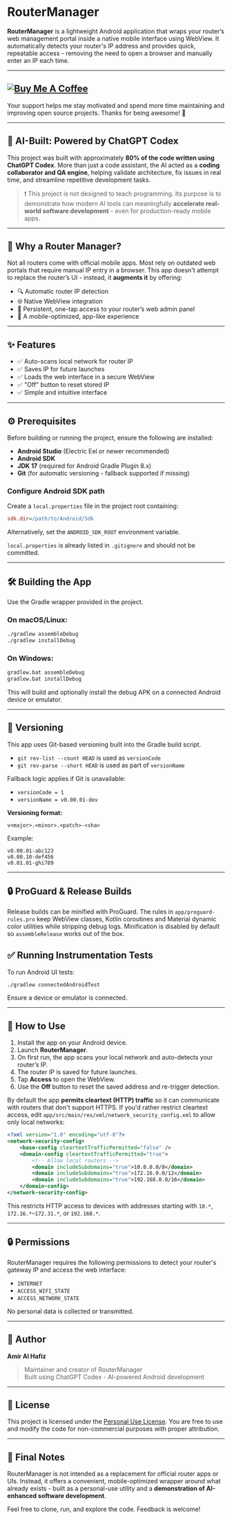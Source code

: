 # RouterManager

**RouterManager** is a lightweight Android application that wraps your router’s web management portal inside a native mobile interface using WebView. It automatically detects your router's IP address and provides quick, repeatable access - removing the need to open a browser and manually enter an IP each time.

---

## [![Buy Me A Coffee](https://img.shields.io/badge/☕-Buy%20me%20a%20coffee-ffdd00?style=for-the-badge&logo=buymeacoffee&logoColor=black)](https://github.com/sponsors/amiralhafiz)

Your support helps me stay motivated and spend more time maintaining and improving open source projects. Thanks for being awesome! 💖

---

## 🧠 AI-Built: Powered by ChatGPT Codex

This project was built with approximately **80% of the code written using ChatGPT Codex**. More than just a code assistant, the AI acted as a **coding collaborator and QA engine**, helping validate architecture, fix issues in real time, and streamline repetitive development tasks.

> ❗ This project is not designed to teach programming. Its purpose is to demonstrate how modern AI tools can meaningfully **accelerate real-world software development** - even for production-ready mobile apps.

---

## 🔧 Why a Router Manager?

Not all routers come with official mobile apps. Most rely on outdated web portals that require manual IP entry in a browser. This app doesn't attempt to replace the router’s UI - instead, it **augments it** by offering:

- 🔍 Automatic router IP detection
- 🌐 Native WebView integration
- 🔁 Persistent, one-tap access to your router’s web admin panel
- 📱 A mobile-optimized, app-like experience

---

## ✨ Features

- ✅ Auto-scans local network for router IP
- ✅ Saves IP for future launches
- ✅ Loads the web interface in a secure WebView
- ✅ "Off" button to reset stored IP
- ✅ Simple and intuitive interface

---

## ⚙️ Prerequisites

Before building or running the project, ensure the following are installed:

- **Android Studio** (Electric Eel or newer recommended)
- **Android SDK**
- **JDK 17** (required for Android Gradle Plugin 8.x)
- **Git** (for automatic versioning - fallback supported if missing)

### Configure Android SDK path

Create a `local.properties` file in the project root containing:

```ini
sdk.dir=/path/to/Android/Sdk
```

Alternatively, set the `ANDROID_SDK_ROOT` environment variable.

`local.properties` is already listed in `.gitignore` and should not be committed.

---

## 🛠️ Building the App

Use the Gradle wrapper provided in the project.

### On macOS/Linux:

```bash
./gradlew assembleDebug
./gradlew installDebug
```

### On Windows:

```cmd
gradlew.bat assembleDebug
gradlew.bat installDebug
```

This will build and optionally install the debug APK on a connected Android device or emulator.

---

## 🚦 Versioning

This app uses Git-based versioning built into the Gradle build script.

- `git rev-list --count HEAD` is used as `versionCode`
- `git rev-parse --short HEAD` is used as part of `versionName`

Fallback logic applies if Git is unavailable:

- `versionCode = 1`
- `versionName = v0.00.01-dev`

**Versioning format:**

```
v<major>.<minor>.<patch>-<sha>
```

Example:

```
v0.00.01-abc123
v0.00.10-def456
v0.01.01-ghi789
```

---
## 🔒 ProGuard & Release Builds

Release builds can be minified with ProGuard. The rules in `app/proguard-rules.pro` keep WebView classes, Kotlin coroutines and Material dynamic color utilities while stripping debug logs.
Minification is disabled by default so `assembleRelease` works out of the box.


## ✅ Running Instrumentation Tests

To run Android UI tests:

```bash
./gradlew connectedAndroidTest
```

Ensure a device or emulator is connected.

---

## 📱 How to Use

1. Install the app on your Android device.
2. Launch **RouterManager**.
3. On first run, the app scans your local network and auto-detects your router’s IP.
4. The router IP is saved for future launches.
5. Tap **Access** to open the WebView.
6. Use the **Off** button to reset the saved address and re-trigger detection.

By default the app **permits cleartext (HTTP) traffic** so it can communicate with routers that don't support HTTPS. If you'd rather restrict cleartext access, edit `app/src/main/res/xml/network_security_config.xml` to allow only local networks:

```xml
<?xml version="1.0" encoding="utf-8"?>
<network-security-config>
    <base-config cleartextTrafficPermitted="false" />
    <domain-config cleartextTrafficPermitted="true">
        <!-- Allow local routers -->
        <domain includeSubdomains="true">10.0.0.0/8</domain>
        <domain includeSubdomains="true">172.16.0.0/12</domain>
        <domain includeSubdomains="true">192.168.0.0/16</domain>
    </domain-config>
</network-security-config>
```

This restricts HTTP access to devices with addresses starting with `10.*`,
`172.16.*`–`172.31.*`, or `192.168.*`.

---

## 🔒 Permissions

RouterManager requires the following permissions to detect your router's gateway IP and access the web interface:

- `INTERNET`
- `ACCESS_WIFI_STATE`
- `ACCESS_NETWORK_STATE`

No personal data is collected or transmitted.

---

## 👤 Author

**Amir Al Hafiz**

> Maintainer and creator of RouterManager  
> Built using ChatGPT Codex - AI-powered Android development

---

## 📄 License

This project is licensed under the [Personal Use License](LICENSE).
You are free to use and modify the code for non-commercial purposes with proper attribution.

---

## 📢 Final Notes

RouterManager is not intended as a replacement for official router apps or UIs. Instead, it offers a convenient, mobile-optimized wrapper around what already exists - built as a personal-use utility and a **demonstration of AI-enhanced software development**.

Feel free to clone, run, and explore the code. Feedback is welcome!
